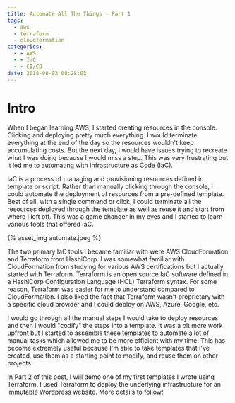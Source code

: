 ```yaml
---
title: Automate All The Things - Part 1
tags:
  - aws
  - terraform
  - cloudformation
categories:
  - - AWS
  - - IaC
  - - CI/CD
date: 2018-08-03 08:28:03
---
```


# Intro
When I began learning AWS, I started creating resources in the console. Clicking and deploying pretty much everything. I would terminate everything at the end of the day so the resources wouldn't keep accumulating costs. But the next day, I would have issues trying to recreate what I was doing because I would miss a step. This was very frustrating but it led me to automating with Infrastructure as Code (IaC).

IaC is a process of managing and provisioning resources defined in template or script. Rather than manually clicking through the console, I could automate the deployment of resources from a pre-defined template. Best of all, with a single command or click, I could terminate all the resources deployed through the template as well as reuse it and start from where I left off. This was a game changer in my eyes and I started to learn various tools that offered IaC. 

{% asset_img automate.jpeg %}

The two primary IaC tools I became familiar with were AWS CloudFormation and Terraform from HashiCorp. I was somewhat familiar with CloudFormation from studying for various AWS certifications but I actually started with Terraform. Terraform is an open source IaC software defined in a HashiCorp Configuration Language (HCL) Terraform syntax. For some reason, Terraform was easier for me to understand compared to CloudFormation. I also liked the fact that Terraform wasn't proprietary with a specific cloud provider and I could deploy on AWS, Azure, Google, etc. 

I would go through all the manual steps I would take to deploy resources and then I would "codify" the steps into a template. It was a bit more work upfront but I started to assemble these templates to automate a lot of manual tasks which allowed me to be more efficient with my time. This has become extremely useful because I'm able to take templates that I've created, use them as a starting point to modify, and reuse them on other projects. 

In Part 2 of this post, I will demo one of my first templates I wrote using Terraform. I used Terraform to deploy the underlying infrastructure for an immutable Wordpress website. More details to follow!

